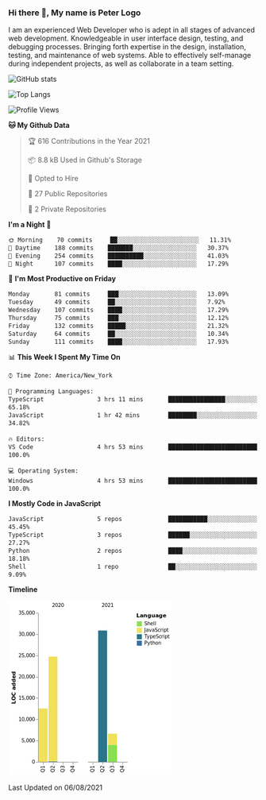 ### Hi there 👋, My name is Peter Logo

I am an experienced Web Developer who is adept in all stages of advanced web development. Knowledgeable in user interface design, 
testing, and debugging processes. Bringing forth expertise in the design, installation, testing, and maintenance of web systems. 
Able to effectively self-manage during independent projects, as well as collaborate in a team setting.

![GitHub stats](https://github-readme-stats.vercel.app/api?username=peterlogo&show_icons=true&count_private=true&theme=dark)

![Top Langs](https://github-readme-stats.vercel.app/api/top-langs/?username=peterlogo&theme=dark&layout=compact&langs_count=8)

<!--START_SECTION:waka-->
![Profile Views](http://img.shields.io/badge/Profile%20Views-1-blue)

**🐱 My Github Data** 

> 🏆 616 Contributions in the Year 2021
 > 
> 📦 8.8 kB Used in Github's Storage 
 > 
> 💼 Opted to Hire
 > 
> 📜 27 Public Repositories 
 > 
> 🔑 2 Private Repositories  
 > 
**I'm a Night 🦉** 

```text
🌞 Morning    70 commits     ██░░░░░░░░░░░░░░░░░░░░░░░   11.31% 
🌆 Daytime    188 commits    ███████░░░░░░░░░░░░░░░░░░   30.37% 
🌃 Evening    254 commits    ██████████░░░░░░░░░░░░░░░   41.03% 
🌙 Night      107 commits    ████░░░░░░░░░░░░░░░░░░░░░   17.29%

```
📅 **I'm Most Productive on Friday** 

```text
Monday       81 commits     ███░░░░░░░░░░░░░░░░░░░░░░   13.09% 
Tuesday      49 commits     ██░░░░░░░░░░░░░░░░░░░░░░░   7.92% 
Wednesday    107 commits    ████░░░░░░░░░░░░░░░░░░░░░   17.29% 
Thursday     75 commits     ███░░░░░░░░░░░░░░░░░░░░░░   12.12% 
Friday       132 commits    █████░░░░░░░░░░░░░░░░░░░░   21.32% 
Saturday     64 commits     ██░░░░░░░░░░░░░░░░░░░░░░░   10.34% 
Sunday       111 commits    ████░░░░░░░░░░░░░░░░░░░░░   17.93%

```


📊 **This Week I Spent My Time On** 

```text
⌚︎ Time Zone: America/New_York

💬 Programming Languages: 
TypeScript               3 hrs 11 mins       ████████████████░░░░░░░░░   65.18% 
JavaScript               1 hr 42 mins        ████████░░░░░░░░░░░░░░░░░   34.82%

🔥 Editors: 
VS Code                  4 hrs 53 mins       █████████████████████████   100.0%

💻 Operating System: 
Windows                  4 hrs 53 mins       █████████████████████████   100.0%

```

**I Mostly Code in JavaScript** 

```text
JavaScript               5 repos             ███████████░░░░░░░░░░░░░░   45.45% 
TypeScript               3 repos             ██████░░░░░░░░░░░░░░░░░░░   27.27% 
Python                   2 repos             ████░░░░░░░░░░░░░░░░░░░░░   18.18% 
Shell                    1 repo              ██░░░░░░░░░░░░░░░░░░░░░░░   9.09%

```


**Timeline**

![Chart not found](https://raw.githubusercontent.com/peterlogo/peterlogo/main/charts/bar_graph.png) 


 Last Updated on 06/08/2021
<!--END_SECTION:waka-->


